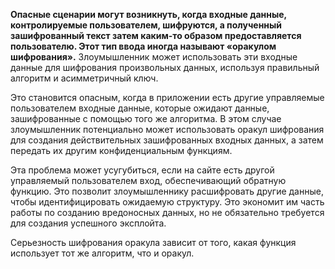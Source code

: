 
**Опасные сценарии могут возникнуть, когда входные данные, контролируемые пользователем, шифруются, а полученный зашифрованный текст затем каким-то образом предоставляется пользователю. Этот тип ввода иногда называют «оракулом шифрования».** Злоумышленник может использовать эти входные данные для шифрования произвольных данных, используя правильный алгоритм и асимметричный ключ.

Это становится опасным, когда в приложении есть другие управляемые пользователем входные данные, которые ожидают данные, зашифрованные с помощью того же алгоритма. В этом случае злоумышленник потенциально может использовать оракул шифрования для создания действительных зашифрованных входных данных, а затем передать их другим конфиденциальным функциям.

Эта проблема может усугубиться, если на сайте есть другой управляемый пользователем вход, обеспечивающий обратную функцию. Это позволит злоумышленнику расшифровать другие данные, чтобы идентифицировать ожидаемую структуру. Это экономит им часть работы по созданию вредоносных данных, но не обязательно требуется для создания успешного эксплойта.

Серьезность шифрования оракула зависит от того, какая функция использует тот же алгоритм, что и оракул.